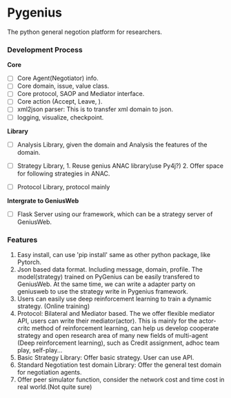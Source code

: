 # Pygenius
The python general negotion platform for researchers.

### Development Process
**Core**
- [ ] Core Agent(Negotiator) info.
- [ ] Core domain, issue, value class.
- [ ] Core protocol, SAOP and Mediator interface.
- [ ] Core action (Accept, Leave, ). 
- [ ] xml2json parser: This is to transfer xml domain to json.
- [ ] logging, visualize, checkpoint.

**Library**
- [ ] Analysis Library, given the domain and Analysis the features of the domain.
- [ ] Strategy Library, 1. Reuse genius ANAC library(use Py4j?)  2. Offer space for following strategies in ANAC.
- [ ] Protocol Library, protocol mainly 


**Intergrate to GeniusWeb**
- [ ] Flask Server using our framework, which can be a strategy server of GeniusWeb.


### Features
1. Easy install, can use 'pip install' same as other python package, like Pytorch. 
2. Json based data format. Including message, domain, profile. The model(strategy) trained on PyGenius can be easily transfered to GeniusWeb. At the same time, we can write a adapter party on geniusweb to use the strategy write in Pygenius framework. 
3. Users can easily use deep reinforcement learning to train a dynamic strategy. (Online training)
4. Protocol: Bilateral and Mediator based. The we offer flexible mediator API, users can write their mediator(actor). This is mainly for the actor-critc method of reinforcement learning, can help us develop cooperate strategy and open research area of many new fields of multi-agent (Deep reinforcement learning), such as Credit assignment, adhoc team play, self-play...
5. Basic Strategy Library: Offer basic strategy. User can use API.
6. Standard Negotiation test domain Library: Offer the general test domain for negotiation agents.
7. Offer peer simulator function, consider the network cost and time cost in real world.(Not quite sure) 
